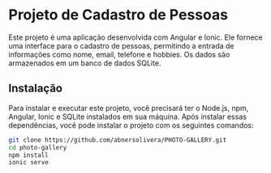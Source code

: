 # Projeto de Cadastro de Pessoas

Este projeto é uma aplicação desenvolvida com Angular e Ionic. Ele fornece uma interface para o cadastro de pessoas, permitindo a entrada de informações como nome, email, telefone e hobbies. Os dados são armazenados em um banco de dados SQLite.

## Instalação

Para instalar e executar este projeto, você precisará ter o Node.js, npm, Angular, Ionic e SQLite instalados em sua máquina. Após instalar essas dependências, você pode instalar o projeto com os seguintes comandos:

```bash
git clone https://github.com/abnersolivera/PHOTO-GALLERY.git
cd photo-gallery
npm install
ionic serve
